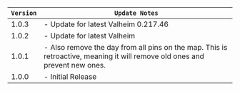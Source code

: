 | `Version` | `Update Notes`                                                                                                             |
|-----------|----------------------------------------------------------------------------------------------------------------------------|
| 1.0.3     | - Update for latest Valheim 0.217.46                                                                                       |
| 1.0.2     | - Update for latest Valheim                                                                                                |
| 1.0.1     | - Also remove the day from all pins on the map. This is retroactive, meaning it will remove old ones and prevent new ones. |
| 1.0.0     | - Initial Release                                                                                                          |
